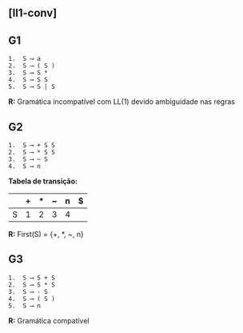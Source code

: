 ## [ll1-conv]

## G1
```
1.  S ⟶ a
2.  S ⟶ ( S )
3.  S ⟶ S *
4.  S ⟶ S S
5.  S ⟶ S | S
```
**R:** Gramática incompatível com LL(1) devido ambiguidade nas regras 

## G2
```
1.  S ⟶ + S S
2.  S ⟶ * S S
3.  S ⟶ ~ S
4.  S ⟶ n
```

**Tabela de transição:**

&nbsp; | + | * | ~ | n | $ 
--- | - | - | - | - | - 
 S  | 1 | 2 | 3 | 4 | 
 
**R:** First(S) = {+, *, ~, n}

## G3
```
1.  S ⟶ S + S
2.  S ⟶ S * S
3.  S ⟶ - S
4.  S ⟶ ( S )
5.  S ⟶ n
```
**R:** Gramática compatível

